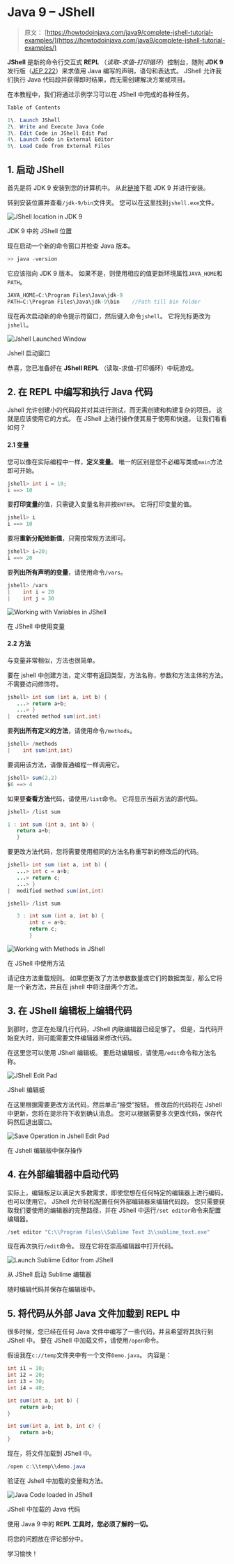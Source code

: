 # Java 9 – JShell

> 原文： [https://howtodoinjava.com/java9/complete-jshell-tutorial-examples/](https://howtodoinjava.com/java9/complete-jshell-tutorial-examples/)

**JShell** 是新的命令行交互式 **REPL** （*读取-求值-打印循环*）控制台，随附 **JDK 9** 发行版（[JEP 222](https://openjdk.java.net/jeps/222)）来求值用 Java 编写的声明，语句和表达式。 JShell 允许我们执行 Java 代码段并获得即时结果，而无需创建解决方案或项目。

在本教程中，我们将通过示例学习可以在 JShell 中完成的各种任务。

```java
Table of Contents

1\. Launch JShell
2\. Write and Execute Java Code
3\. Edit Code in JShell Edit Pad
4\. Launch Code in External Editor
5\. Load Code from External Files
```

## 1\. 启动 JShell

首先是将 JDK 9 安装到您的计算机中。 从此[链接](https://jdk.java.net/9/)下载 JDK 9 并进行安装。

转到安装位置并查看`/jdk-9/bin`文件夹。 您可以在这里找到`jshell.exe`文件。

![JShell location in JDK 9](img/ccab49677c1bf930f0c0398f9b1f8400.png)

JDK 9 中的 JShell 位置

现在启动一个新的命令窗口并检查 Java 版本。

```java
>> java -version
```

它应该指向 JDK 9 版本。 如果不是，则使用相应的值更新环境属性`JAVA_HOME`和`PATH`。

```java
JAVA_HOME=C:\Program Files\Java\jdk-9
PATH=C:\Program Files\Java\jdk-9\bin	//Path till bin folder

```

现在再次启动新的命令提示符窗口，然后键入命令`jshell`。 它将光标更改为`jshell`。

![Jshell Launched Window](img/d0a23e6d1f9ad68e7a5919d949e4c5a0.png)

Jshell 启动窗口

恭喜，您已准备好在 **JShell REPL** （读取-求值-打印循环）中玩游戏。

## 2\. 在 REPL 中编写和执行 Java 代码

Jshell 允许创建小的代码段并对其进行测试，而无需创建和构建复杂的项目。 这就是应该使用它的方式。 在 JShell 上进行操作使其易于使用和快速。 让我们看看如何？

#### 2.1 变量

您可以像在实际编程中一样，**定义变量**。 唯一的区别是您不必编写类或`main`方法即可开始。

```java
jshell> int i = 10;
i ==> 10
```

要**打印变量**的值，只需键入变量名称并按`ENTER`。 它将打印变量的值。

```java
jshell> i
i ==> 10
```

要将**重新分配给新值**，只需按常规方法即可。

```java
jshell> i=20;
i ==> 20
```

要**列出所有声明的变量**，请使用命令`/vars`。

```java
jshell> /vars
|    int i = 20
|    int j = 30
```

![Working with Variables in JShell](img/30b2cb3e07a2ac5c186d7ae81d2c7dea.png)

在 JShell 中使用变量

#### 2.2 方法

与变量非常相似，方法也很简单。

要在 jshell 中创建方法，定义带有返回类型，方法名称，参数和方法主体的方法。 不需要访问修饰符。

```java
jshell> int sum (int a, int b) {
   ...> return a+b;
   ...> }
|  created method sum(int,int)
```

要**列出所有定义的方法**，请使用命令`/methods`。

```java
jshell> /methods
|    int sum(int,int)
```

要调用该方法，请像普通编程一样调用它。

```java
jshell> sum(2,2)
$6 ==> 4
```

如果要**查看方法**代码，请使用`/list`命令。 它将显示当前方法的源代码。

```java
jshell> /list sum

1 : int sum (int a, int b) {
   return a+b;
   }
```

要更改方法代码，您将需要使用相同的方法名称重写新的修改后的代码。

```java
jshell> int sum (int a, int b) {
   ...> int c = a+b;
   ...> return c;
   ...> }
|  modified method sum(int,int)

jshell> /list sum

   3 : int sum (int a, int b) {
       int c = a+b;
       return c;
       }
```

![Working with Methods in JShell](img/4909e6b67ab45a644af1dfbd4b3cce19.png)

在 JShell 中使用方法

请记住方法重载规则。 如果您更改了方法参数数量或它们的数据类型，那么它将是一个新方法，并且在 jshell 中将注册两个方法。

## 3\. 在 JShell 编辑板上编辑代码

到那时，您正在处理几行代码，JShell 内联编辑器已经足够了。 但是，当代码开始变大时，则可能需要文件编辑器来修改代码。

在这里您可以使用 JShell 编辑板。 要启动编辑板，请使用`/edit`命令和方法名称。

![JShell Edit Pad](img/2161993cb456497db782ad6c84f894f4.png)

JShell 编辑板

在这里根据需要更改方法代码，然后单击“接受”按钮。 修改后的代码将在 Jshell 中更新，您将在提示符下收到确认消息。 您可以根据需要多次更改代码，保存代码然后退出窗口。

![Save Operation in Jshell Edit Pad](img/bd38bc52491e7a79c66b790bfe9d80ca.png)

在 Jshell 编辑板中保存操作

## 4\. 在外部编辑器中启动代码

实际上，编辑板足以满足大多数需求，即使您想在任何特定的编辑器上进行编码，也可以使用它。 JShell 允许轻松配置任何外部编辑器来编辑代码段。 您只需要获取我们要使用的编辑器的完整路径，并在 JShell 中运行`/set editor`命令来配置编辑器。

```java
/set editor "C:\\Program Files\\Sublime Text 3\\sublime_text.exe"
```

现在再次执行`/edit`命令。 现在它将在崇高编辑器中打开代码。

![Launch Sublime Editor from JShell](img/3937f3f21d4fa90c18e24b9dc7f5b58b.png)

从 JShell 启动 Sublime 编辑器

随时编辑代码并保存在编辑板中。

## 5\. 将代码从外部 Java 文件加载到 REPL 中

很多时候，您已经在任何 Java 文件中编写了一些代码，并且希望将其执行到 JShell 中。 要在 JShell 中加载文件，请使用`/open`命令。

假设我在`c://temp`文件夹中有一个文件`Demo.java`。 内容是：

```java
int i1 = 10;
int i2 = 20;
int i3 = 30;
int i4 = 40;

int sum(int a, int b) {
	return a+b;
}

int sum(int a, int b, int c) {
	return a+b;
}

```

现在，将文件加载到 JShell 中。

```java
/open c:\\temp\\demo.java
```

验证在 Jshell 中加载的变量和方法。

![Java Code loaded in JShell](img/309d8cc2730a0132f1ba8b8c74854a91.png)

JShell 中加载的 Java 代码

使用 Java 9 中的 **REPL 工具时，您必须了解的一切。**

将您的问题放在评论部分中。

学习愉快！